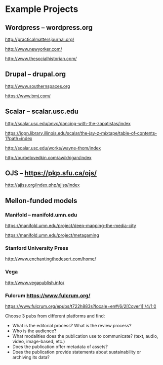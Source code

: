 # Example Projects

## Wordpress – wordpress.org

http://practicalmattersjournal.org/ 

http://www.newyorker.com/ 

http://www.thesocialhistorian.com/

## Drupal – drupal.org

http://www.southernspaces.org

https://www.bmj.com/

## Scalar – scalar.usc.edu

http://scalar.usc.edu/anvc/dancing-with-the-zapatistas/index

https://iopn.library.illinois.edu/scalar/the-jay-z-mixtape/table-of-contents-1?path=index

http://scalar.usc.edu/works/wayne-thom/index 

http://ourbelovedkin.com/awikhigan/index

## OJS – https://pkp.sfu.ca/ojs/

http://ajiss.org/index.php/ajiss/index


## Mellon-funded models
### Manifold – manifold.umn.edu
https://manifold.umn.edu/project/deep-mapping-the-media-city

https://manifold.umn.edu/project/metagaming

### Stanford University Press
http://www.enchantingthedesert.com/home/

### Vega
http://www.vegapublish.info/

### Fulcrum https://www.fulcrum.org/

https://www.fulcrum.org/epubs/t722h883s?locale=en#/6/2[Cover1]!/4/1:0

Choose 3 pubs from different platforms and find:
- What is the editorial process? What is the review process?
- Who is the audience?
- What modalities does the publication use to communicate? (text, audio, video, image-based, etc.)
- Does the publication offer metadata of assets?
- Does the publication provide statements about sustainability or archiving its data?

